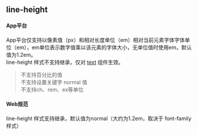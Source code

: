 ## line-height


<!-- CSSJSON.line-height.description -->

<!-- CSSJSON.line-height.syntax -->

<!-- CSSJSON.line-height.values -->

<!-- CSSJSON.line-height.compatibility -->

#### App平台  
App平台仅支持以像素值（px）和相对长度单位（em）相对当前元素字体字体单位（em），em单位表示数字值乘以该元素的字体大小，无单位值时使用em，默认值为1.2em。  
line-height 样式不支持继承，仅对 [text](uni-app-x/component/text.md) 组件生效。  
> 不支持百分比的值  
> 不支持设置关键字 normal 值  
> 不支持ch、rem、ex等单位  

#### Web规范  
line-height 样式支持继承，默认值为normal（大约为1.2em，取决于 font-family 样式）

<!-- CSSJSON.line-height.reference -->
